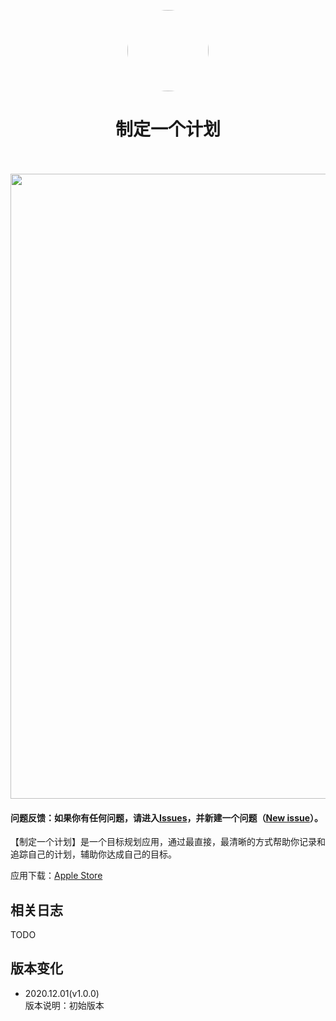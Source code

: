 <p align="center">
	<img width="130px" style="border-radius:200px" src="https://raw.githubusercontent.com/DuanJiaNing/makeaplan_public/main/logo.png"/>
	<br/><h1 align="center">制定一个计划</h1><br/><br/>
	<img width="1000px" src="https://raw.githubusercontent.com/DuanJiaNing/makeaplan_public/main/preview.png"/>
</p>

#### 问题反馈：如果你有任何问题，请进入[Issues](https://github.com/DuanJiaNing/makeaplan_public/issues)，并新建一个问题（[New issue](https://github.com/DuanJiaNing/makeaplan_public/issues/new)）。

【制定一个计划】是一个目标规划应用，通过最直接，最清晰的方式帮助你记录和追踪自己的计划，辅助你达成自己的目标。

应用下载：[Apple Store](https://itunes.apple.com/app/id1541785145)

## 相关日志

TODO

## 版本变化

- 2020.12.01(v1.0.0)<br>
版本说明：初始版本
